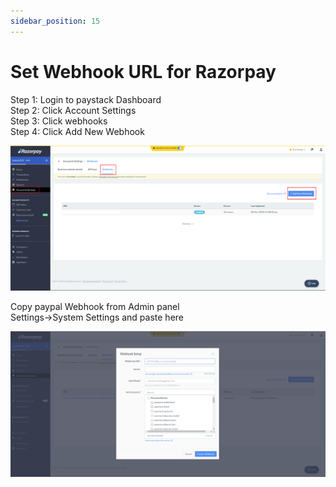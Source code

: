 ```yaml
---
sidebar_position: 15
---
```


# Set Webhook URL for Razorpay

Step 1: Login to paystack Dashboard  
Step 2: Click Account Settings  
Step 3: Click webhooks  
Step 4: Click Add New Webhook

![Razorpay Step 1](</images/panel/razorpay(step1).png>)

Copy paypal Webhook from Admin panel  
Settings->System Settings and paste here

![Razorpay Step 2](</images/panel/razorpay(step2).png>)
